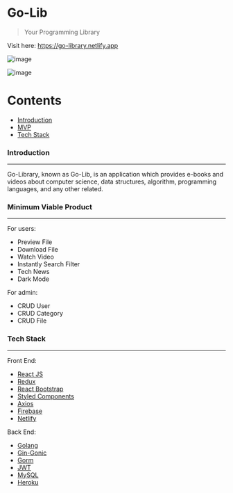 # Go-Lib

> Your Programming Library

Visit here: https://go-library.netlify.app

![image](https://user-images.githubusercontent.com/76910530/124059553-78e0b600-da55-11eb-857f-dcf77d372d58.png)

![image](https://user-images.githubusercontent.com/76910530/124059584-839b4b00-da55-11eb-9196-425cc3599852.png)

# Contents

- [Introduction](https://github.com/Excellent-Echo/Go-lib-FInal-Project#introduction)
- [MVP](https://github.com/Excellent-Echo/Go-lib-FInal-Project#minimum-viable-product)
- [Tech Stack](https://github.com/Excellent-Echo/Go-lib-FInal-Project#tech-stack)

### Introduction

------

Go-Library, known as Go-Lib, is an application which provides e-books and videos about computer science, data structures, algorithm, programming languages, and any other related.

### Minimum Viable Product

------

For users:

- Preview File
- Download File
- Watch Video
- Instantly Search Filter
- Tech News
- Dark Mode

For admin:

- CRUD User
- CRUD Category
- CRUD File

### Tech Stack

------

Front End:

- [React JS](https://reactjs.org/)
- [Redux](https://redux.js.org/)
- [React Bootstrap](https://react-bootstrap.github.io/)
- [Styled Components](https://styled-components.com/)
- [Axios](https://axios-http.com/docs/intro)
- [Firebase](https://firebase.google.com)
- [Netlify](https://www.netlify.com/)

Back End:

- [Golang](https://golang.org/)
- [Gin-Gonic](https://github.com/gin-gonic/gin)
- [Gorm](https://gorm.io/docs/query.html)
- [JWT](https://jwt.io/)
- [MySQL](https://remotemysql.com/)
- [Heroku](https://www.heroku.com/)

